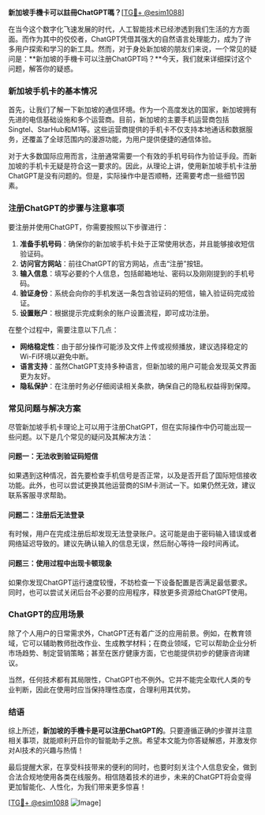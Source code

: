 **新加坡手機卡可以註冊ChatGPT嗎？**[[TG💪+ @esim1088](https://t.me/s/esim1088)]

在当今这个数字化飞速发展的时代，人工智能技术已经渗透到我们生活的方方面面。而作为其中的佼佼者，ChatGPT凭借其强大的自然语言处理能力，成为了许多用户探索和学习的新工具。然而，对于身处新加坡的朋友们来说，一个常见的疑问是：**新加坡的手機卡可以注册ChatGPT吗？**今天，我们就来详细探讨这个问题，解答你的疑惑。

### 新加坡手机卡的基本情况

首先，让我们了解一下新加坡的通信环境。作为一个高度发达的国家，新加坡拥有先进的电信基础设施和多个运营商。目前，新加坡的主要手机运营商包括Singtel、StarHub和M1等。这些运营商提供的手机卡不仅支持本地通话和数据服务，还覆盖了全球范围内的漫游功能，为用户提供便捷的通信体验。

对于大多数国际应用而言，注册通常需要一个有效的手机号码作为验证手段。而新加坡的手机卡无疑是符合这一要求的。因此，从理论上讲，使用新加坡手机卡注册ChatGPT是没有问题的。但是，实际操作中是否顺畅，还需要考虑一些细节因素。

### 注册ChatGPT的步骤与注意事项

要注册并使用ChatGPT，你需要按照以下步骤进行：

1. **准备手机号码**：确保你的新加坡手机卡处于正常使用状态，并且能够接收短信验证码。
2. **访问官方网站**：前往ChatGPT的官方网站，点击“注册”按钮。
3. **输入信息**：填写必要的个人信息，包括邮箱地址、密码以及刚刚提到的手机号码。
4. **验证身份**：系统会向你的手机发送一条包含验证码的短信，输入验证码完成验证。
5. **设置账户**：根据提示完成剩余的账户设置流程，即可成功注册。

在整个过程中，需要注意以下几点：

- **网络稳定性**：由于部分操作可能涉及文件上传或视频播放，建议选择稳定的Wi-Fi环境以避免中断。
- **语言支持**：虽然ChatGPT支持多种语言，但新加坡的用户可能会发现英文界面更为友好。
- **隐私保护**：在注册时务必仔细阅读相关条款，确保自己的隐私权益得到保障。

### 常见问题与解决方案

尽管新加坡手机卡理论上可以用于注册ChatGPT，但在实际操作中仍可能出现一些问题。以下是几个常见的疑问及其解决方法：

#### 问题一：无法收到验证码短信
如果遇到这种情况，首先要检查手机信号是否正常，以及是否开启了国际短信接收功能。此外，也可以尝试更换其他运营商的SIM卡测试一下。如果仍然无效，建议联系客服寻求帮助。

#### 问题二：注册后无法登录
有时候，用户在完成注册后却发现无法登录账户。这可能是由于密码输入错误或者网络延迟导致的。建议先确认输入的信息无误，然后耐心等待一段时间再试。

#### 问题三：使用过程中出现卡顿现象
如果你发现ChatGPT运行速度较慢，不妨检查一下设备配置是否满足最低要求。同时，也可以尝试关闭后台不必要的应用程序，释放更多资源给ChatGPT使用。

### ChatGPT的应用场景

除了个人用户的日常需求外，ChatGPT还有着广泛的应用前景。例如，在教育领域，它可以辅助教师批改作业、生成教学材料；在商业领域，它可以帮助企业分析市场趋势、制定营销策略；甚至在医疗健康方面，它也能提供初步的健康咨询建议。

当然，任何技术都有其局限性，ChatGPT也不例外。它并不能完全取代人类的专业判断，因此在使用时应当保持理性态度，合理利用其优势。

### 结语

综上所述，**新加坡的手機卡是可以注册ChatGPT的**。只要遵循正确的步骤并注意相关事项，就能顺利开启你的智能助手之旅。希望本文能为你答疑解惑，并激发你对AI技术的兴趣与热情！

最后提醒大家，在享受科技带来的便利的同时，也要时刻关注个人信息安全，做到合法合规地使用各类在线服务。相信随着技术的进步，未来的ChatGPT将会变得更加智能化、人性化，为我们带来更多惊喜！

[[TG💪+ @esim1088](https://t.me/s/esim1088) ![Image](https://i.postimg.cc/4NQfJmqS/Snipaste-2025-05-13-00-14-12.png)]